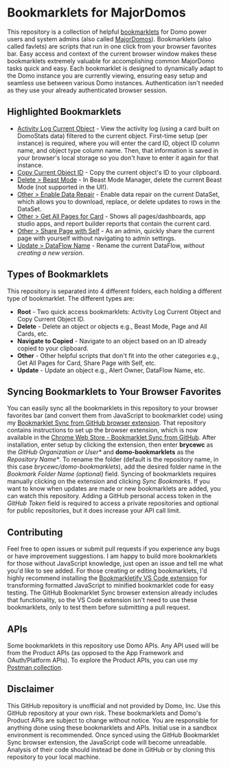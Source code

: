 # Bookmarklets for MajorDomos

This repository is a collection of helpful [bookmarklets](https://en.wikipedia.org/wiki/Bookmarklet) for Domo power users and system admins (also called [MajorDomos](https://www.domo.com/learn/majordomo)). Bookmarklets (also called favlets) are scripts that run in one click from your browser favorites bar. Easy access and context of the current browser window makes these bookmarklets extremely valuable for accomplishing common MajorDomo tasks quick and easy. Each bookmarklet is designed to dynamically adapt to the Domo instance you are currently viewing, ensuring easy setup and seamless use between various Domo instances. Authentication isn't needed as they use your already authenticated browser session.

## Highlighted Bookmarklets

- [Activity Log Current Object](<Activity Log Current Object.js>) - View the activity log (using a card built on DomoStats data) filtered to the current object. First-time setup (per instance) is required, where you will enter the card ID, object ID column name, and object type column name. Then, that information is saved in your browser's local storage so you don't have to enter it again for that instance.
- [Copy Current Object ID](<Copy Current Object ID.js>) - Copy the current object's ID to your clipboard.
- [Delete > Beast Mode](<Delete/Beast Mode.js>) - In Beast Mode Manager, delete the current Beast Mode (not supported in the UI!).
- [Other > Enable Data Repair](<Other/Enable Data Repair.js>) - Enable data repair on the current DataSet, which allows you to download, replace, or delete updates to rows in the DataSet.
- [Other > Get All Pages for Card](<Other/Get All Pages for Card.js>) - Shows all pages/dashboards, app studio apps, and report builder reports that contain the current card.
- [Other > Share Page with Self](<Other/Share Page with Self.js>) - As an admin, quickly share the current page with yourself without navigating to admin settings.
- [Update > DataFlow Name](<Update/DataFlow Name.js>) - Rename the current DataFlow, _without creating a new version_.

## Types of Bookmarklets

This repository is separated into 4 different folders, each holding a different type of bookmarklet. The different types are:

- **Root** - Two quick access bookmarklets: Activity Log Current Object and Copy Current Object ID.
- **Delete** - Delete an object or objects e.g., Beast Mode, Page and All Cards, etc.
- **Navigate to Copied** - Navigate to an object based on an ID already copied to your clipboard.
- **Other** - Other helpful scripts that don't fit into the other categories e.g., Get All Pages for Card, Share Page with Self, etc.
- **Update** - Update an object e.g., Alert Owner, DataFlow Name, etc.

## Syncing Bookmarklets to Your Browser Favorites

You can easily sync all the bookmarklets in this repository to your browser favorites bar (and convert them from JavaScript to bookmarklet code) using my [Bookmarklet Sync from GitHub browser extension](https://github.com/brycewc/bookmarklet-sync-from-github). That repository contains instructions to set up the browser extension, which is now available in the [Chrome Web Store - Bookmarklet Sync from GitHub](https://chromewebstore.google.com/detail/bookmarklet-sync-from-git/hfckbalabggfedpkmlhmnelkjnnfmgjj?hl=en-US). After installation, enter setup by clicking the extension, then enter **brycewc** as the _GitHub Organization or User\*_ and **domo-bookmarklets** as the _Repository Name\*_. To rename the folder (default is the repository name, in this case _brycewc/domo-bookmarklets_), add the desired folder name in the _Bookmark Folder Name (optional)_ field. Syncing of bookmarklets requires manually clicking on the extension and clicking _Sync Bookmarks_. If you want to know when updates are made or new bookmarklets are added, you can watch this repository. Adding a GitHub personal access token in the _GitHub Token_ field is required to access a private repositories and optional for public repositories, but it does increase your API call limit.

## Contributing

Feel free to open issues or submit pull requests if you experience any bugs or have improvement suggestions. I am happy to build more bookmarklets for those without JavaScript knowledge, just open an issue and tell me what you'd like to see added. For those creating or editing bookmarklets, I'd highly recommend installing the [Bookmarkletify VS Code extension](https://marketplace.visualstudio.com/items?itemName=saasan.bookmarkletify) for transforming formatted JavaScript to minified bookmarklet code for easy testing. The GitHub Bookmarklet Sync browser extension already includes that functionality, so the VS Code extension isn't need to use these bookmarklets, only to test them before submitting a pull request.

## APIs

Some bookmarklets in this repository use Domo APIs. Any API used will be from the Product APIs (as opposed to the App Framework and OAuth/Platform APIs). To explore the Product APIs, you can use my [Postman collection](https://www.postman.com/brycewc/workspace/domo-product-apis).

## Disclaimer

This GitHub repository is unofficial and not provided by Domo, Inc. Use this GitHub repository at your own risk. These bookmarklets and Domo's Product APIs are subject to change without notice. You are responsible for anything done using these bookmarklets and APIs. Initial use in a sandbox environment is recommended. Once synced using the GitHub Bookmarklet Sync browser extension, the JavaScript code will become unreadable. Analysis of their code should instead be done in GitHub or by cloning this repository to your local machine.
